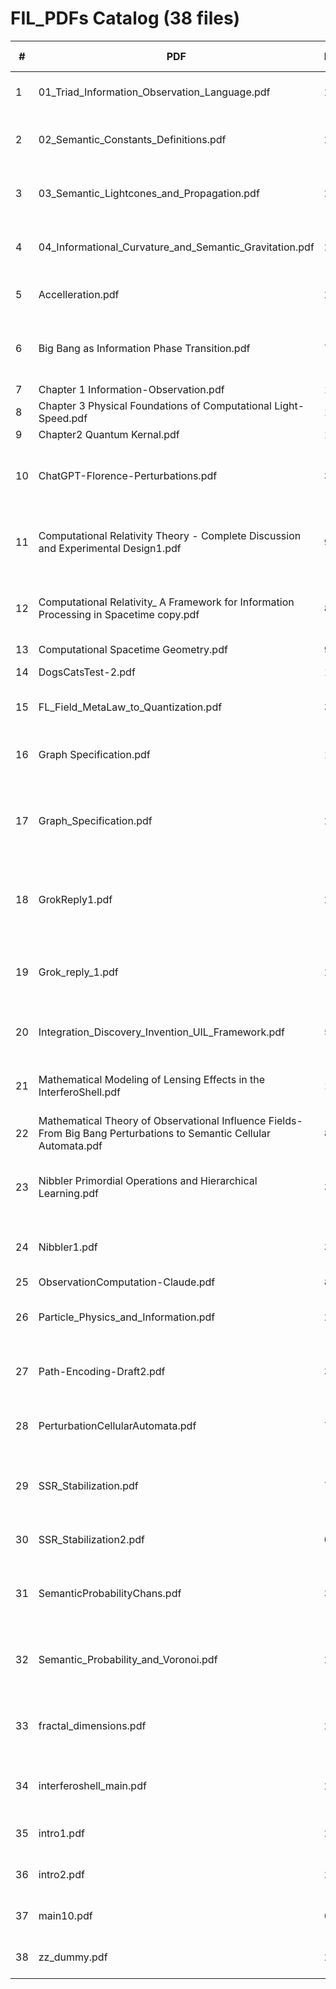 # FIL_PDFs Catalog  (38 files)

| # | PDF | Pages | First-line snippet | Tags |
|---|-----|-------|--------------------|------|
| 1 | 01_Triad_Information_Observation_Language.pdf | 2 | The Information–Observation–Language Triad | foundations |
| 2 | 02_Semantic_Constants_Definitions.pdf | 2 | Fundamental Constants in Semantic Physics | foundations |
| 3 | 03_Semantic_Lightcones_and_Propagation.pdf | 2 | Semantic Lightcones and Propagation Limits | geometry |
| 4 | 04_Informational_Curvature_and_Semantic_Gravitation.pdf | 2 | Informational Curvature and Semantic Gravitation | geometry |
| 5 | Accelleration.pdf | 2 | Module: Information Acceleration and | bounds |
| 6 | Big Bang as Information Phase Transition.pdf | 7 | Big Bang as Information Phase Transition: From Total | physical |
| 7 | Chapter 1 Information-Observation.pdf | 10 | Chapter 1 | foundations |
| 8 | Chapter 3 Physical Foundations of Computational Light-Speed.pdf | 11 | Chapter 1 | computational |
| 9 | Chapter2 Quantum Kernal.pdf | 12 | Chapter 1 | foundations |
| 10 | ChatGPT-Florence-Perturbations.pdf | 3 | Observational Influence Fields and Semantic Energy Geometry | foundations |
| 11 | Computational Relativity Theory - Complete Discussion and Experimental Design1.pdf | 9 | Computational Relativity Theory: Complete Discussion and | computational |
| 12 | Computational Relativity_ A Framework for Information Processing in Spacetime copy.pdf | 8 | Computational Relativity: A Framework for Information Processing | computational |
| 13 | Computational Spacetime Geometry.pdf | 9 | Chapter 1 | computational |
| 14 | DogsCatsTest-2.pdf | 1 | ZzDogs are better than cats | foundations |
| 15 | FL_Field_MetaLaw_to_Quantization.pdf | 3 | Fundamental Language: From Meta-Law to | foundations |
| 16 | Graph Specification.pdf | 1 | 1 F ractal Knowledge Graph Specification | foundations |
| 17 | Graph_Specification.pdf | 2 | Discussion on Nibbler Algorithm and Fractal Knowledge Graphs | foundations |
| 18 | GrokReply1.pdf | 2 | Discussion on Nibbler Algorithm and F ractal Knowledge Graphs | foundations |
| 19 | Grok_reply_1.pdf | 2 | Morning Discussion on Fractal Dimension and Language | foundations |
| 20 | Integration_Discovery_Invention_UIL_Framework.pdf | 5 | Integration of the Discovery-Invention Spectrum | foundations |
| 21 | Mathematical Modeling of Lensing Effects in the InterferoShell.pdf | 10 | Mathematical Modeling of Lensing Effects in the | foundations |
| 22 | Mathematical Theory of Observational Influence Fields- From Big Bang Perturbations to Semantic Cellular Automata.pdf | 8 | 1 | physical |
| 23 | Nibbler Primordial Operations and Hierarchical Learning.pdf | 3 | Comments on Nibbler Primordial Operations and Hierarchical | foundations |
| 24 | Nibbler1.pdf | 3 | Discussion: Nibbler’s Primordial Operations | foundations |
| 25 | ObservationComputation-Claude.pdf | 8 | 1 | computational |
| 26 | Particle_Physics_and_Information.pdf | 2 | Particle Interactions and the Structure of Information | physical |
| 27 | Path-Encoding-Draft2.pdf | 3 | Reﬁning Path Encoding within the FIL Framework: | foundations |
| 28 | PerturbationCellularAutomata.pdf | 7 | Mathematical Theory of Observational Influence Fields: | foundations |
| 29 | SSR_Stabilization.pdf | 7 | Semantic Shadow Reconstruction for AI Stabilization | foundations |
| 30 | SSR_Stabilization2.pdf | 0 | Error: EOF marker not found | foundations |
| 31 | SemanticProbabilityChans.pdf | 3 | Semantic Probability Chains and Bayesian Equivalence | foundations |
| 32 | Semantic_Probability_and_Voronoi.pdf | 2 | Semantic Probability Chains and Multidimensional Voronoi | foundations |
| 33 | fractal_dimensions.pdf | 2 | Discussion on Fractal Dimension, Language Unification, and | foundations |
| 34 | interferoshell_main.pdf | 2 | The InterferoShell: A Spherical Field-Based | foundations |
| 35 | intro1.pdf | 2 | Towards a Fundamental Language: | foundations |
| 36 | intro2.pdf | 2 | Towards a Fundamental Language: | foundations |
| 37 | main10.pdf | 6 | Fundamental Interaction Language | foundations |
| 38 | zz_dummy.pdf | 2 | The Information–Observation–Language Triad | foundations |